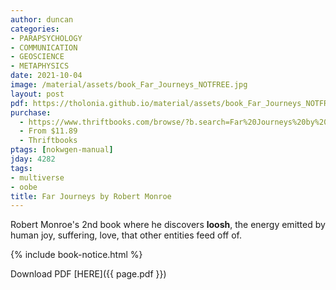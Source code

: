 ```yaml
---
author: duncan
categories:
- PARAPSYCHOLOGY
- COMMUNICATION
- GEOSCIENCE
- METAPHYSICS
date: 2021-10-04
image: /material/assets/book_Far_Journeys_NOTFREE.jpg
layout: post
pdf: https://tholonia.github.io/material/assets/book_Far_Journeys_NOTFREE.zip
purchase:
  - https://www.thriftbooks.com/browse/?b.search=Far%20Journeys%20by%20Robert%20Monroe#b.s=mostPopular-desc&b.p=1&b.pp=30&b.oos&b.tile
  - From $11.89
  - Thriftbooks
ptags: [nokwgen-manual]
jday: 4282
tags:
- multiverse
- oobe
title: Far Journeys by Robert Monroe
---
```


Robert Monroe's 2nd book where he discovers **loosh**, the energy emitted by human joy, suffering, love, that other entities feed off of.

 <!--more-->

{% include book-notice.html %}

Download PDF  [HERE]({{ page.pdf }})